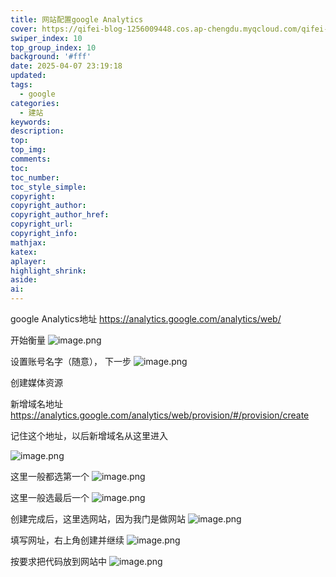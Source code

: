 ```yaml
---
title: 网站配置google Analytics
cover: https://qifei-blog-1256009448.cos.ap-chengdu.myqcloud.com/qifei-blog/20250407225502.png
swiper_index: 10
top_group_index: 10
background: '#fff'
date: 2025-04-07 23:19:18
updated:
tags:
  - google
categories:
  - 建站
keywords:
description:
top:
top_img:
comments:
toc:
toc_number:
toc_style_simple:
copyright:
copyright_author:
copyright_author_href:
copyright_url:
copyright_info:
mathjax:
katex:
aplayer:
highlight_shrink:
aside:
ai:
---
```


google Analytics地址
https://analytics.google.com/analytics/web/

开始衡量
![image.png](https://qifei-blog-1256009448.cos.ap-chengdu.myqcloud.com/qifei-blog/20250407225502.png)

设置账号名字（随意）， 下一步
![image.png](https://qifei-blog-1256009448.cos.ap-chengdu.myqcloud.com/qifei-blog/20250407225804.png)

创建媒体资源

新增域名地址
https://analytics.google.com/analytics/web/provision/#/provision/create

记住这个地址，以后新增域名从这里进入

![image.png](https://qifei-blog-1256009448.cos.ap-chengdu.myqcloud.com/qifei-blog/20250407230138.png)

这里一般都选第一个
![image.png](https://qifei-blog-1256009448.cos.ap-chengdu.myqcloud.com/qifei-blog/20250407230256.png)

这里一般选最后一个
![image.png](https://qifei-blog-1256009448.cos.ap-chengdu.myqcloud.com/qifei-blog/20250407230331.png)

创建完成后，这里选网站，因为我门是做网站
![image.png](https://qifei-blog-1256009448.cos.ap-chengdu.myqcloud.com/qifei-blog/20250407230425.png)

填写网址，右上角创建并继续
![image.png](https://qifei-blog-1256009448.cos.ap-chengdu.myqcloud.com/qifei-blog/20250407230557.png)

按要求把代码放到网站中
![image.png](https://qifei-blog-1256009448.cos.ap-chengdu.myqcloud.com/qifei-blog/20250407230659.png)
